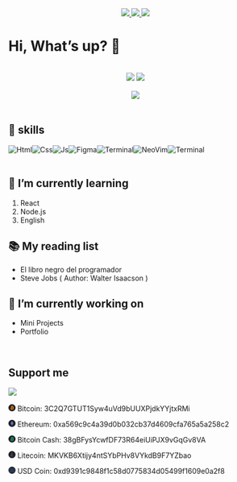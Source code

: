 <!-- Social Media -->
<div width="100%" align="center">
<a href="https://twitter.com/Sendero_Tech/">
  <img src="https://img.shields.io/twitter/follow/Sendero_Tech?color=%2324283B&label=Followers&labelColor=%23181C29&logo=twitter&logoColor=%23498CB7&style=for-the-badge">
</a>
<a href="https://www.youtube.com/channel/UC9qwrWMA03Asi5H8IMrZC9A">
  <img src="https://img.shields.io/youtube/channel/subscribers/UC9qwrWMA03Asi5H8IMrZC9A?color=%2324283B&label=Subscribers&labelColor=%23181C29&logo=YouTube&logoColor=%23C74749&style=for-the-badge">
</a>
<a href="https://GitHub.com/MatiasBlanc/">
  <img src="https://img.shields.io/github/followers/MatiasBlanc?color=%2324283B&label=Followers&labelColor=%23181C29&logo=Github&logoColor=%239198BA&style=for-the-badge">
</a>
</div>

# Hi, What’s up? 👋
<br>

<div align="center">
  <a href="https://github.com/MatiasBlanc"><img width="400" src="https://github-readme-stats.vercel.app/api?username=MatiasBlanc&show_icons=true&theme=tokyonight"></a>
  <a href="https://github.com/MatiasBlanc"><img width="400" src="https://github-readme-stats.vercel.app/api/top-langs/?username=MatiasBlanc&&langs_count=10&layout=compact&theme=tokyonight"></a>
</div>
<br>
<div align="center" width="100%">
  <img width="85%" src="https://github-profile-trophy.vercel.app/?username=MatiasBlanc&theme=onedark">
</div>
<br>

## 🎯 skills
<div width="100%">
<img align="left" alt="Html" src="https://img.shields.io/badge/HTML-skill?style=for-the-badge&logo=html5&logoColor=%239198BA&labelColor=%23181C29&color=%2324283B">

<img align="left" alt="Css" src="https://img.shields.io/badge/Css-skill?style=for-the-badge&logo=Css3&logoColor=%239198BA&labelColor=%23181C29&color=%2324283B">

<img align="left" alt="Js" src="https://img.shields.io/badge/JavaScript-skill?style=for-the-badge&logo=javascript&logoColor=%239198BA&labelColor=%23181C29&color=%2324283B">

<img align="left" alt="Figma" src="https://img.shields.io/badge/figma-skill?style=for-the-badge&logo=figma&logoColor=%239198BA&labelColor=%23181C29&color=%2324283B">

<img align="left" alt="Terminal" src="https://img.shields.io/badge/Bash-skill?style=for-the-badge&logo=GNU-bash&logoColor=%239198BA&labelColor=%23181C29&color=%2324283B">

<img align="left" alt="NeoVim" src="https://img.shields.io/badge/nvim-skill?style=for-the-badge&logo=neovim&logoColor=%239198BA&labelColor=%23181C29&color=%2324283B">

<img align="left" alt="Terminal" src="https://img.shields.io/badge/code-skill?style=for-the-badge&logo=Visual Studio Code&logoColor=%239198BA&labelColor=%23181C29&color=%2324283B">
</div>
<br><br>

## 🚀 I’m currently learning
<ol>
<li> React</li>
<li> Node.js</li>
<li> English</li>
</ol>

## 📚 My reading list
<ul>
<li> El libro negro del programador </li>
<li> Steve Jobs ( Author: Walter Isaacson )</li>
</ul>

## 🔭 I’m currently working on
<ul>
  <li> Mini Projects </li>
  <li> Portfolio </li>
</ul>

<br>

## Support me
<a href="https://www.buymeacoffee.com/"><img src="https://img.buymeacoffee.com/button-api/?text=Buy me a chocolate&emoji=💙&slug=SendTech&button_colour=24283b&font_colour=ffffff&font_family=Lato&outline_colour=ffffff&coffee_colour=FFDD00"></a>
<br>

<p><img width="14px" src="./assets/bitcoin.svg"> Bitcoin: 3C2Q7GTUT1Syw4uVd9bUUXPjdkYYjtxRMi</p>

<p><img width="14px" src="./assets/ethereum.svg"> Ethereum: 0xa569c9c4a39d0b032cb37d4609cfa765a5a258c2</p>

<p><img width="14px" src="./assets/bitcoin-cash.svg"> Bitcoin Cash: 38gBFysYcwfDF73R64eiUiPJX9vGqGv8VA</p>

<p><img width="14px" src="./assets/litecoin.svg"> Litecoin: MKVKB6Xtijy4ntSYbPHv8VYkdB9F7YZbao</p>

<p><img width="14px" src="./assets/usd-coin.svg"> USD Coin: 0xd9391c9848f1c58d0775834d05499f1609e0a2f8</p>
